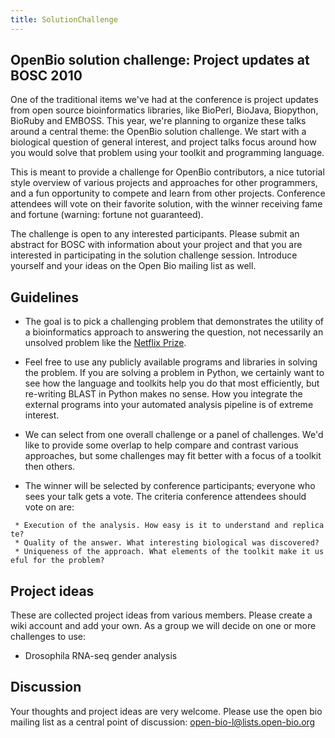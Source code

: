 ```yaml
---
title: SolutionChallenge
---
```


OpenBio solution challenge: Project updates at BOSC 2010
--------------------------------------------------------

One of the traditional items we've had at the conference is project
updates from open source bioinformatics libraries, like BioPerl,
BioJava, Biopython, BioRuby and EMBOSS. This year, we're planning to
organize these talks around a central theme: the OpenBio solution
challenge. We start with a biological question of general interest, and
project talks focus around how you would solve that problem using your
toolkit and programming language.

This is meant to provide a challenge for OpenBio contributors, a nice
tutorial style overview of various projects and approaches for other
programmers, and a fun opportunity to compete and learn from other
projects. Conference attendees will vote on their favorite solution,
with the winner receiving fame and fortune (warning: fortune not
guaranteed).

The challenge is open to any interested participants. Please submit an
abstract for BOSC with information about your project and that you are
interested in participating in the solution challenge session. Introduce
yourself and your ideas on the Open Bio mailing list as well.

Guidelines
----------

-   The goal is to pick a challenging problem that demonstrates the
    utility of a bioinformatics approach to answering the question, not
    necessarily an unsolved problem like the [Netflix
    Prize](http://www.netflixprize.com/).

<!-- -->

-   Feel free to use any publicly available programs and libraries in
    solving the problem. If you are solving a problem in Python, we
    certainly want to see how the language and toolkits help you do that
    most efficiently, but re-writing BLAST in Python makes no sense. How
    you integrate the external programs into your automated analysis
    pipeline is of extreme interest.

<!-- -->

-   We can select from one overall challenge or a panel of challenges.
    We'd like to provide some overlap to help compare and contrast
    various approaches, but some challenges may fit better with a focus
    of a toolkit then others.

<!-- -->

-   The winner will be selected by conference participants; everyone who
    sees your talk gets a vote. The criteria conference attendees should
    vote on are:

` * Execution of the analysis. How easy is it to understand and replicate?`  
` * Quality of the answer. What interesting biological was discovered?`  
` * Uniqueness of the approach. What elements of the toolkit make it useful for the problem?`

Project ideas
-------------

These are collected project ideas from various members. Please create a
wiki account and add your own. As a group we will decide on one or more
challenges to use:

-   Drosophila RNA-seq gender analysis

Discussion
----------

Your thoughts and project ideas are very welcome. Please use the open
bio mailing list as a central point of discussion:
<open-bio-l@lists.open-bio.org>
